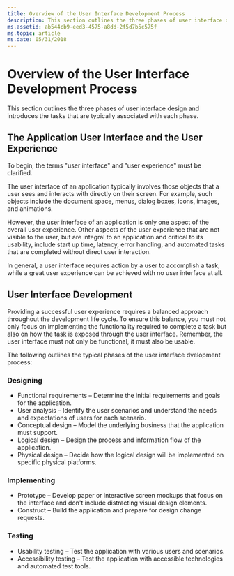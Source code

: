 ```yaml
---
title: Overview of the User Interface Development Process
description: This section outlines the three phases of user interface design and introduces the tasks that are typically associated with each phase.
ms.assetid: ab544cb9-eed3-4575-a8dd-2f5d7b5c575f
ms.topic: article
ms.date: 05/31/2018
---
```


# Overview of the User Interface Development Process

This section outlines the three phases of user interface design and introduces the tasks that are typically associated with each phase.

## The Application User Interface and the User Experience

To begin, the terms "user interface" and "user experience" must be clarified.

The user interface of an application typically involves those objects that a user sees and interacts with directly on their screen. For example, such objects include the document space, menus, dialog boxes, icons, images, and animations.

However, the user interface of an application is only one aspect of the overall user experience. Other aspects of the user experience that are not visible to the user, but are integral to an application and critical to its usability, include start up time, latency, error handling, and automated tasks that are completed without direct user interaction.

In general, a user interface requires action by a user to accomplish a task, while a great user experience can be achieved with no user interface at all.

## User Interface Development

Providing a successful user experience requires a balanced approach throughout the development life cycle. To ensure this balance, you must not only focus on implementing the functionality required to complete a task but also on how the task is exposed through the user interface. Remember, the user interface must not only be functional, it must also be usable.

The following outlines the typical phases of the user interface dvelopment process:

### Designing

-   Functional requirements – Determine the initial requirements and goals for the application.
-   User analysis – Identify the user scenarios and understand the needs and expectations of users for each scenario.
-   Conceptual design – Model the underlying business that the application must support.
-   Logical design – Design the process and information flow of the application.
-   Physical design – Decide how the logical design will be implemented on specific physical platforms.

### Implementing

-   Prototype – Develop paper or interactive screen mockups that focus on the interface and don't include distracting visual design elements.
-   Construct – Build the application and prepare for design change requests.

### Testing

-   Usability testing – Test the application with various users and scenarios.
-   Accessibility testing – Test the application with accessible technologies and automated test tools.

 

 




